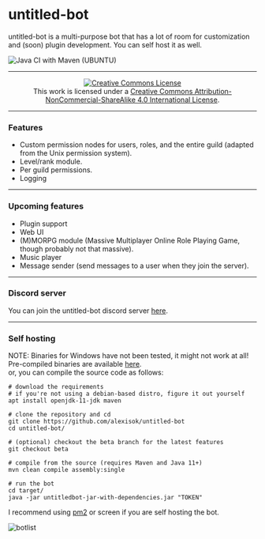 # untitled-bot

untitled-bot is a multi-purpose bot that
has a lot of room for customization and
(soon) plugin development.  You can self host it as well.

![Java CI with Maven (UBUNTU)](https://github.com/AlexIsOK/untitled-bot/workflows/Java%20CI%20with%20Maven%20(UBUNTU)/badge.svg)

---

<div style="text-align: center;"><a rel="license" href="http://creativecommons.org/licenses/by-nc-sa/4.0/"><img alt="Creative Commons License" style="border-width:0" src="https://i.creativecommons.org/l/by-nc-sa/4.0/88x31.png" /></a><br />This work is licensed under a <a rel="license" href="http://creativecommons.org/licenses/by-nc-sa/4.0/">Creative Commons Attribution-NonCommercial-ShareAlike 4.0 International License</a>.</div>

---

### Features
* Custom permission nodes for users, roles, and the entire guild (adapted from the Unix permission system).
* Level/rank module.
* Per guild permissions.
* Logging

---
### Upcoming features
* Plugin support
* Web UI
* (M)MORPG module (Massive Multiplayer Online Role Playing Game, though probably not that massive).
* Music player
* Message sender (send messages to a user when they join the server).
---
### Discord server
You can join the untitled-bot discord server [here](https://alexisok.dev/ub/discord.html).

---
### Self hosting
NOTE: Binaries for Windows have not been tested, it might not work at all!\
Pre-compiled binaries are available [here](https://github.com/AlexIsOK/untitled-bot/releases/latest). \
or, you can compile the source code as follows:
```console
# download the requirements
# if you're not using a debian-based distro, figure it out yourself
apt install openjdk-11-jdk maven

# clone the repository and cd
git clone https://github.com/alexisok/untitled-bot
cd untitled-bot/

# (optional) checkout the beta branch for the latest features
git checkout beta

# compile from the source (requires Maven and Java 11+)
mvn clean compile assembly:single

# run the bot
cd target/
java -jar untitledbot-jar-with-dependencies.jar "TOKEN"
```

I recommend using [pm2](https://github.com/Unitech/pm2) or screen
if you are self hosting the bot.

<img src="https://media.discordapp.net/attachments/730129087535906896/732704490242965605/botslistNEW.png" alt="botlist">
